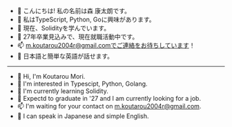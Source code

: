 - :wave: こんにちは! 私の名前は森 康太朗です。
- :eyes: 私はTypeScript, Python, Goに興味があります。
- :seedling: 現在、Solidityを学んでいます。
- 💞️ 27年卒業見込みで、現在就職活動中です。
- :mailbox: m.koutarou2004r@gmail.comでご連絡をお待ちしています！
- :speech_balloon: 日本語と簡単な英語が話せます。

***

- :wave: Hi, I'm Koutarou Mori.
- :eyes: I'm interested in Typescipt, Python, Golang.
- :seedling: I'm currently learning Solidity.
- 💞️ Expectd to graduate in '27 and I am currently looking for a job.
- :mailbox: I'm waiting for your contact on m.koutarou2004r@gmail.com.
- :speech_balloon: I can speak in Japanese and simple English.

<!---
m-dev672/m-dev672 is a ✨ special ✨ repository because its `README.md` (this file) appears on your GitHub profile.
You can click the Preview link to take a look at your changes.
--->
